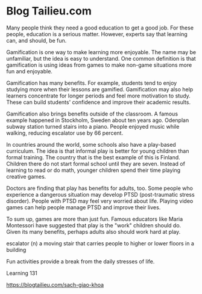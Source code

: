 # Blog Tailieu.com

Many people think they need a good education to get a good job. For these people, education is a serious matter. However, experts say that learning can, and should, be fun.

Gamification is one way to make learning more enjoyable. The name may be unfamiliar, but the idea is easy to understand. One common definition is that gamification is using ideas from games to make non-game situations more fun and enjoyable.

Gamification has many benefits. For example, students tend to enjoy studying more when their lessons are gamified. Gamification may also help learners concentrate for longer periods and feel more motivation to study. These can build students' confidence and improve their academic results.

Gamification also brings benefits outside of the classroom. A famous example happened in Stockholm, Sweden about ten years ago. Odenplan subway station turned stairs into a piano. People enjoyed music while walking, reducing escalator use by 66 percent.

In countries around the world, some schools also have a play-based curriculum. The idea is that informal play is better for young children than formal training. The country that is the best example of this is Finland. Children there do not start formal school until they are seven. Instead of learning to read or do math, younger children spend their time playing creative games.

Doctors are finding that play has benefits for adults, too. Some people who experience a dangerous situation may develop PTSD (post-traumatic stress disorder). People with PTSD may feel very worried about life. Playing video games can help people manage PTSD and improve their lives.

To sum up, games are more than just fun. Famous educators like Maria Montessori have suggested that play is the "work" children should do. Given its many benefits, perhaps adults also should work hard at play.

escalator (n) a moving stair that carries people to higher or lower floors in a building

Fun activities provide a break from the daily stresses of life.

Learning 131

https://blogtailieu.com/sach-giao-khoa